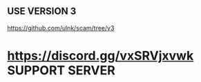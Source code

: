 ## USE VERSION 3
https://github.com/ulnk/scam/tree/v3

# https://discord.gg/vxSRVjxvwk SUPPORT SERVER
